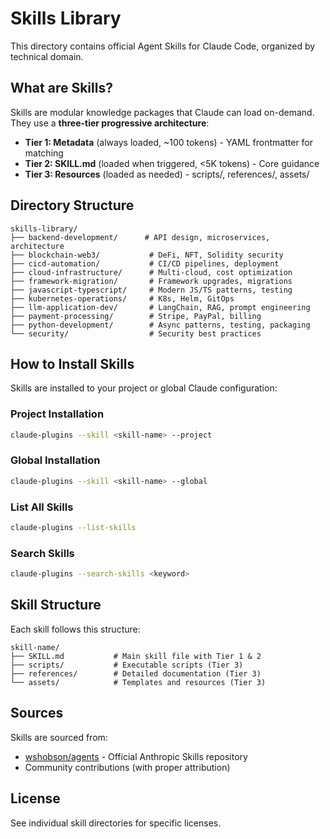 # Skills Library

This directory contains official Agent Skills for Claude Code, organized by technical domain.

## What are Skills?

Skills are modular knowledge packages that Claude can load on-demand. They use a **three-tier progressive architecture**:

- **Tier 1: Metadata** (always loaded, ~100 tokens) - YAML frontmatter for matching
- **Tier 2: SKILL.md** (loaded when triggered, <5K tokens) - Core guidance
- **Tier 3: Resources** (loaded as needed) - scripts/, references/, assets/

## Directory Structure

```
skills-library/
├── backend-development/      # API design, microservices, architecture
├── blockchain-web3/           # DeFi, NFT, Solidity security
├── cicd-automation/           # CI/CD pipelines, deployment
├── cloud-infrastructure/      # Multi-cloud, cost optimization
├── framework-migration/       # Framework upgrades, migrations
├── javascript-typescript/     # Modern JS/TS patterns, testing
├── kubernetes-operations/     # K8s, Helm, GitOps
├── llm-application-dev/       # LangChain, RAG, prompt engineering
├── payment-processing/        # Stripe, PayPal, billing
├── python-development/        # Async patterns, testing, packaging
└── security/                  # Security best practices
```

## How to Install Skills

Skills are installed to your project or global Claude configuration:

### Project Installation
```bash
claude-plugins --skill <skill-name> --project
```

### Global Installation
```bash
claude-plugins --skill <skill-name> --global
```

### List All Skills
```bash
claude-plugins --list-skills
```

### Search Skills
```bash
claude-plugins --search-skills <keyword>
```

## Skill Structure

Each skill follows this structure:

```
skill-name/
├── SKILL.md           # Main skill file with Tier 1 & 2
├── scripts/           # Executable scripts (Tier 3)
├── references/        # Detailed documentation (Tier 3)
└── assets/            # Templates and resources (Tier 3)
```

## Sources

Skills are sourced from:
- [wshobson/agents](https://github.com/wshobson/agents) - Official Anthropic Skills repository
- Community contributions (with proper attribution)

## License

See individual skill directories for specific licenses.
